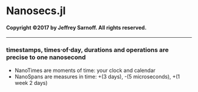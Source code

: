 # Nanosecs.jl
#### Copyright &copy;2017 by Jeffrey Sarnoff.  All rights reserved.
----------
### timestamps, times&sdot;of&sdot;day, durations and operations are precise to one nanosecond
- NanoTimes are moments of time: your clock and calendar
- NanoSpans are measures in time: +(3 days), -(5 microseconds), +(1 week 2 days)
